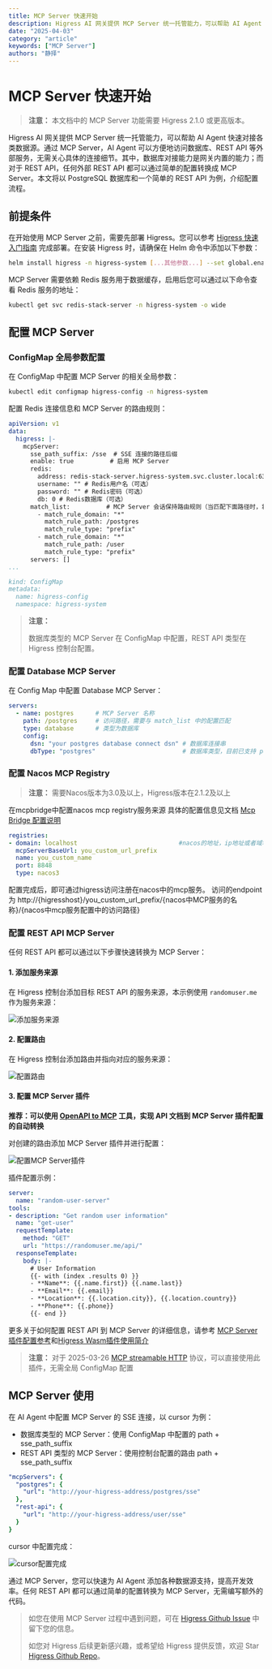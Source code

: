 ```yaml
---
title: MCP Server 快速开始
description: Higress AI 网关提供 MCP Server 统一托管能力，可以帮助 AI Agent 快速对接各类数据源。通过 MCP Server，AI Agent 可以方便地访问数据库、REST API 等外部服务，无需关心具体的连接细节。其中，数据库对接能力是网关内置的能力；而对于 REST API，任何外部 REST API 都可以通过简单的配置转换成 MCP Server
date: "2025-04-03"
category: "article"
keywords: ["MCP Server"]
authors: "静择"
---
```


# MCP Server 快速开始

> **注意：** 本文档中的 MCP Server 功能需要 Higress 2.1.0 或更高版本。

Higress AI 网关提供 MCP Server 统一托管能力，可以帮助 AI Agent 快速对接各类数据源。通过 MCP Server，AI Agent 可以方便地访问数据库、REST API 等外部服务，无需关心具体的连接细节。其中，数据库对接能力是网关内置的能力；而对于 REST API，任何外部 REST API 都可以通过简单的配置转换成 MCP Server。本文将以 PostgreSQL 数据库和一个简单的 REST API 为例，介绍配置流程。

## 前提条件

在开始使用 MCP Server 之前，需要先部署 Higress。您可以参考 [Higress 快速入门指南](https://higress.cn/docs/latest/user/quickstart) 完成部署。在安装 Higress 时，请确保在 Helm 命令中添加以下参数：

```bash
helm install higress -n higress-system [...其他参数...] --set global.enableRedis=true
```

MCP Server 需要依赖 Redis 服务用于数据缓存，启用后您可以通过以下命令查看 Redis 服务的地址：

```bash
kubectl get svc redis-stack-server -n higress-system -o wide
```

## 配置 MCP Server

### ConfigMap 全局参数配置

在 ConfigMap 中配置 MCP Server 的相关全局参数：

```bash
kubectl edit configmap higress-config -n higress-system
```

配置 Redis 连接信息和 MCP Server 的路由规则：

```yaml
apiVersion: v1
data:
  higress: |-
    mcpServer:
      sse_path_suffix: /sse  # SSE 连接的路径后缀
      enable: true          # 启用 MCP Server
      redis:
        address: redis-stack-server.higress-system.svc.cluster.local:6379 # Redis服务地址
        username: "" # Redis用户名（可选）
        password: "" # Redis密码（可选）
        db: 0 # Redis数据库（可选）
      match_list:          # MCP Server 会话保持路由规则（当匹配下面路径时，将被识别为一个 MCP 会话，通过 SSE 等机制进行会话保持）
        - match_rule_domain: "*"
          match_rule_path: /postgres
          match_rule_type: "prefix"
        - match_rule_domain: "*"
          match_rule_path: /user
          match_rule_type: "prefix"
      servers: []
...

kind: ConfigMap
metadata:
  name: higress-config
  namespace: higress-system
```

> **注意：**
>
> 数据库类型的 MCP Server 在 ConfigMap 中配置，REST API 类型在 Higress 控制台配置。

### 配置 Database MCP Server

在 Config Map 中配置 Database MCP Server：

```yaml
servers:
  - name: postgres      # MCP Server 名称
    path: /postgres     # 访问路径，需要与 match_list 中的配置匹配
    type: database      # 类型为数据库
    config:
      dsn: "your postgres database connect dsn" # 数据库连接串
      dbType: "postgres"                        # 数据库类型，目前已支持 postgres/mysql/clickhouse/sqlite
```

### 配置 Nacos MCP Registry
> **注意：**
> 需要Nacos版本为3.0及以上，Higress版本在2.1.2及以上

在mcpbridge中配置nacos mcp registry服务来源
具体的配置信息见文档 [Mcp Bridge 配置说明](https://higress.cn/docs/latest/user/mcp-bridge/?spm=36971b57.31888769.0.0.559550f86sCJw2)
```yaml
registries:
- domain: localhost                            #nacos的地址，ip地址或者域名
  mcpServerBaseUrl: you_custom_url_prefix
  name: you_custom_name
  port: 8848
  type: nacos3
```
配置完成后，即可通过higress访问注册在nacos中的mcp服务。
访问的endpoint为 http://{higresshost}/you_custom_url_prefix/{nacos中MCP服务的名称}/{nacos中mcp服务配置中的访问路径}

### 配置 REST API MCP Server

任何 REST API 都可以通过以下步骤快速转换为 MCP Server：

#### 1. 添加服务来源

在 Higress 控制台添加目标 REST API 的服务来源，本示例使用 `randomuser.me` 作为服务来源：

![添加服务来源](https://gw.alicdn.com/imgextra/i4/O1CN0175PEY11uVI4iiRKhM_!!6000000006042-0-tps-2496-566.jpg)

#### 2. 配置路由

在 Higress 控制台添加路由并指向对应的服务来源：

![配置路由](https://gw.alicdn.com/imgextra/i2/O1CN01AvGOMg1ysswRGHvuM_!!6000000006635-0-tps-2528-624.jpg)

#### 3. 配置 MCP Server 插件

**推荐：可以使用 [OpenAPI to MCP](https://github.com/higress-group/openapi-to-mcpserver) 工具，实现 API 文档到 MCP Server 插件配置的自动转换**

对创建的路由添加 MCP Server 插件并进行配置：

![配置MCP Server插件](https://gw.alicdn.com/imgextra/i4/O1CN01HLJt6I26ehbSLSA57_!!6000000007687-0-tps-2940-1184.jpg)

插件配置示例：

```yaml
server:
  name: "random-user-server"
tools:
- description: "Get random user information"
  name: "get-user"
  requestTemplate:
    method: "GET"
    url: "https://randomuser.me/api/"
  responseTemplate:
    body: |-
      # User Information
      {{- with (index .results 0) }}
      - **Name**: {{.name.first}} {{.name.last}}
      - **Email**: {{.email}}
      - **Location**: {{.location.city}}, {{.location.country}}
      - **Phone**: {{.phone}}
      {{- end }}
```
更多关于如何配置 REST API 到 MCP Server 的详细信息，请参考 [MCP Server 插件配置参考](../ai/mcp-server.md)和[Higress Wasm插件使用简介](https://higress.cn/docs/latest/plugins/intro/?spm=36971b57.2ef5001f.0.0.2a932c1fWNtqNf)

> **注意：** 对于 2025-03-26 [MCP streamable HTTP](https://spec.modelcontextprotocol.io/specification/2025-03-26/) 协议，可以直接使用此插件，无需全局 ConfigMap 配置

## MCP Server 使用

在 AI Agent 中配置 MCP Server 的 SSE 连接，以 cursor 为例：

* 数据库类型的 MCP Server：使用 ConfigMap 中配置的 path + sse_path_suffix
* REST API 类型的 MCP Server：使用控制台配置的路由 path + sse_path_suffix

```yaml
"mcpServers": {
  "postgres": {
    "url": "http://your-higress-address/postgres/sse"
  },
  "rest-api": {
    "url": "http://your-higress-address/user/sse"
  }
}
```

cursor 中配置完成：

![cursor配置完成](https://gw.alicdn.com/imgextra/i2/O1CN01Z0nnk91NOWuMXb0Tv_!!6000000001560-0-tps-1908-638.jpg)


通过 MCP Server，您可以快速为 AI Agent 添加各种数据源支持，提高开发效率。任何 REST API 都可以通过简单的配置转换为 MCP Server，无需编写额外的代码。

> 如您在使用 MCP Server 过程中遇到问题，可在 [Higress Github Issue](https://github.com/alibaba/higress/issues) 中留下您的信息。
> 
> 如您对 Higress 后续更新感兴趣，或希望给 Higress 提供反馈，欢迎 Star [Higress Github Repo](https://github.com/alibaba/higress/)。
